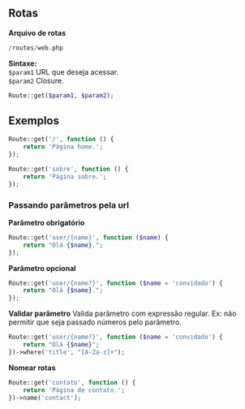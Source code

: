 ## Rotas
**Arquivo de rotas**
```php
/routes/web.php
```

**Sintaxe:**  
`$param1` URL que deseja acessar.  
`$param2` Closure.
```php
Route::get($param1, $param2);
```

## Exemplos
```php
Route::get('/', function () {
	return 'Página home.';
});

Route::get('sobre', function () {
	return 'Página sobre.';
});
```

### Passando parâmetros pela url
**Parâmetro obrigatório**
```php
Route::get('user/{name}', function ($name) {
	return "Olá {$name}.";
});
```

**Parâmetro opcional**
```php
Route::get('user/{name?}', function ($name = 'convidado') {
	return "Olá {$name}.";
});
```

**Validar parâmetro**
Valida parâmetro com expressão regular.
Ex: não permitir que seja passado números pelo parâmetro.
```php
Route::get('user/{name?}', function ($name = 'convidado') {
	return "Olá {$name}";
})->where('title', "[A-Za-z]+");
```

**Nomear rotas**
```php
Route::get('contato', function () {
	return 'Página de contato.';
})->name('contact');
```
<!--stackedit_data:
eyJoaXN0b3J5IjpbLTE1Mzg0MDYxNzhdfQ==
-->